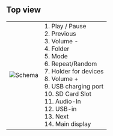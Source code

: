 ## Top view

| | |
|:-------|:-------|
|![Schema](http://static.energysistem.com/images/manuals/42360/552b910ba592f.jpg)| 1. Play / Pause <br>2. Previous <br>3. Volume -<br>4. Folder<br>5. Mode<br>6. Repeat/Random<br>7. Holder for devices<br>8. Volume +<br>9. USB charging port<br>10. SD Card Slot<br>11. Audio-In<br>12. USB-in <br>13. Next <br>14. Main display |



